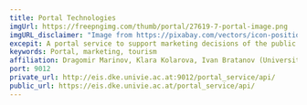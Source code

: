 ```yaml
---
title: Portal Technologies
imgUrl: https://freepngimg.com/thumb/portal/27619-7-portal-image.png
imgURL_disclaimer: "Image from https://pixabay.com/vectors/icon-position-map-geolocation-4399704/, Free for commercial use, No attribution required."
excepit: A portal service to support marketing decisions of the public authorities of a city. Provides statistics and summaries of tourist behaviour - satisfaction, spending, favourite spots etc. 
keywords: Portal, marketing, tourism
affiliation: Dragomir Marinov, Klara Kolarova, Ivan Bratanov (University of Vienna)
port: 9012
private_url: http://eis.dke.univie.ac.at:9012/portal_service/api/
public_url: https://eis.dke.univie.ac.at/portal_service/api/
---
```

